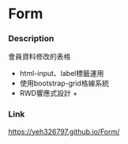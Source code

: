 # Form

### Description
  會員資料修改的表格
  
  + html-input、label標籤運用
  + 使用bootstrap-grid格線系統
  + RWD響應式設計  + 

### Link
https://yeh326797.github.io/Form/
